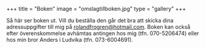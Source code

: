 +++
title = "Boken"
image = "omslagtillboken.jpg"
type = "gallery"
+++

Så här ser boken ut. Vill du beställa den går det bra att skicka dina adressuppgifter till mig på <rolandfrogren@hotmail.com>. 
Boken kan också efter överenskommelse avhämtas antingen hos mig (tfn. 070-5206474) eller hos min bror Anders i Ludvika (tfn. 073-6004691).

